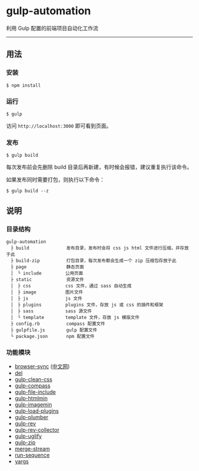 # gulp-automation

利用 Gulp 配置的前端项目自动化工作流

---

## 用法

### 安装

```
$ npm install
```

### 运行

```
$ gulp
```

访问 `http://localhost:3000` 即可看到页面。

### 发布

```
$ gulp build
```

每次发布前会先删除 build 目录后再新建，有时候会报错，建议重复执行该命令。

如果发布同时需要打包，则执行以下命令：

```
$ gulp build --z
```

## 说明

### 目录结构

```
gulp-automation
　├ build              发布目录，发布时会将 css js html 文件进行压缩，并存放于此
　├ build-zip          打包目录，每次发布都会生成一个 zip 压缩包存放于此
　├ page               静态页面
　│　└ include         公用页面
　├ static             资源文件
　│　├ css             css 文件，通过 sass 自动生成
　│　├ image           图片文件
　│　├ js              js 文件
　│　├ plugins         plugins 文件，存放 js 或 css 的插件和框架
　│　├ sass            sass 源文件
　│　└ template        template 文件，存放 js 模版文件
　├ config.rb          compass 配置文件
　├ gulpfile.js        gulp 配置文件
　└ package.json       npm 配置文件
```

### 功能模块

- [browser-sync](https://browsersync.io/) ([中文网](http://www.browsersync.cn/))
- [del](https://www.npmjs.com/package/del)
- [gulp-clean-css](https://www.npmjs.com/package/gulp-clean-css)
- [gulp-compass](https://www.npmjs.com/package/gulp-compass)
- [gulp-file-include](https://www.npmjs.com/package/gulp-file-include)
- [gulp-htmlmin](https://www.npmjs.com/package/gulp-htmlmin)
- [gulp-imagemin](https://www.npmjs.com/package/gulp-imagemin)
- [gulp-load-plugins](https://www.npmjs.com/package/gulp-load-plugins)
- [gulp-plumber](https://www.npmjs.com/package/gulp-plumber)
- [gulp-rev](https://www.npmjs.com/package/gulp-rev)
- [gulp-rev-collector](https://www.npmjs.com/package/gulp-rev-collector)
- [gulp-uglify](https://www.npmjs.com/package/gulp-uglify)
- [gulp-zip](https://www.npmjs.com/package/gulp-zip)
- [merge-stream](https://www.npmjs.com/package/merge-stream)
- [run-sequence](https://www.npmjs.com/package/run-sequence)
- [yargs](https://www.npmjs.com/package/yargs)